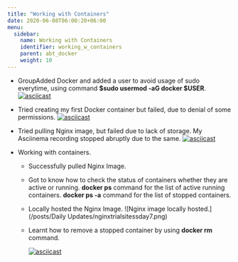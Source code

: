 ```yaml
---
title: "Working with Containers"
date: 2020-06-08T06:00:20+06:00
menu:
  sidebar:
    name: Working with Containers
    identifier: working_w_containers
    parent: abt_docker
    weight: 10
---
```


  - GroupAdded Docker and added a user to avoid usage of sudo everytime, using command **$sudo usermod -aG docker $USER**.
    [![asciicast](https://asciinema.org/a/pzzcJ4ayAUglUXLOHFxFpKbQK.svg)](https://asciinema.org/a/pzzcJ4ayAUglUXLOHFxFpKbQK)

  - Tried creating my first Docker container but failed, due to denial of some permissions.
    [![asciicast](https://asciinema.org/a/UshelqIMVU9Wnu4FeHykHShiR.svg)](https://asciinema.org/a/UshelqIMVU9Wnu4FeHykHShiR)
  
  - Tried pulling Nginx image, but failed due to lack of storage. My Asciinema recording stopped abruptly due to the same.
    [![asciicast](https://asciinema.org/a/uyUyl1VTwIHVl0asDS7U1Uj0X.svg)](https://asciinema.org/a/uyUyl1VTwIHVl0asDS7U1Uj0X)

- Working with containers.

  - Successfully pulled Nginx Image.
  
  - Got to know how to check the status of containers whether they are active or running.
    **docker ps** command for the list of active running containers.
    **docker ps -a** command for the list of stopped containers.
    
  - Locally hosted the Nginx Image.
    ![Nginx image locally hosted.](/posts/Daily Updates/nginxtrialsitessday7.png)
  
  - Learnt how to remove a stopped container by using **docker rm <ContainerID>** command.
  
    [![asciicast](https://asciinema.org/a/qy4mU0eJnRxHp1HaZmOUALSKB.svg)](https://asciinema.org/a/qy4mU0eJnRxHp1HaZmOUALSKB)